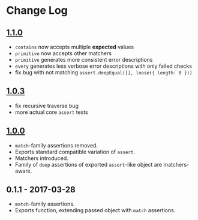 # Change Log

## [1.1.0](https://github.com/rmdm/assert-match/compare/v1.0.3...v1.1.0)
- `contains` now accepts multiple **expected** values
- `primitive` now accepts other matchers
- `primitive` generates more consistent error descriptions
- `every` generates less verbose error descriptions with only failed checks
- fix bug with not matching `assert.deepEqual([], loose({ length: 0 }))`

## [1.0.3](https://github.com/rmdm/assert-match/compare/v1.0.0...v1.0.3)
- fix recursive traverse bug
- more actual core `assert` tests

## [1.0.0](https://github.com/rmdm/assert-match/compare/v0.1.1...v1.0.0)
- `match`-family assertions removed.
- Exports standard compatible variation of `assert`.
- Matchers introduced.
- Family of `deep` assertions of exported `assert`-like object are
matchers-aware.

## 0.1.1 - 2017-03-28
- `match`-family assertions.
- Exports function, extending passed object with `match` assertions.
